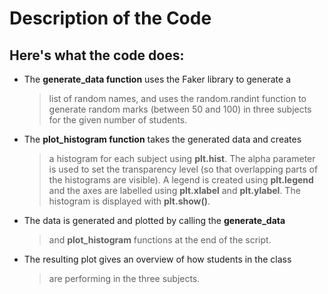 # Description of the Code
## Here's what the code does:

-   The **generate_data function** uses the Faker library to generate a
    > list of random names, and uses the random.randint function to
    > generate random marks (between 50 and 100) in three subjects for
    > the given number of students.

-   The **plot_histogram function** takes the generated data and creates
    > a histogram for each subject using **plt.hist**. The alpha
    > parameter is used to set the transparency level (so that
    > overlapping parts of the histograms are visible). A legend is
    > created using **plt.legend** and the axes are labelled using
    > **plt.xlabel** and **plt.ylabel**. The histogram is displayed with
    > **plt.show()**.

-   The data is generated and plotted by calling the **generate_data**
    > and **plot_histogram** functions at the end of the script.

-   The resulting plot gives an overview of how students in the class
    > are performing in the three subjects.
